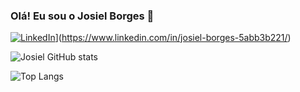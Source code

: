 ### Olá! Eu sou o Josiel Borges 👋

[![LinkedIn](https://img.shields.io/badge/Linkedin-%230077B5.svg?logo=linkedin&logoColor=white)](#)](https://www.linkedin.com/in/josiel-borges-5abb3b221/)

![Josiel GitHub stats](https://github-readme-stats.vercel.app/api?username=josielborges3&show_icons=true&theme=dracula)

![Top Langs](https://github-readme-stats.vercel.app/api/top-langs/?username=josielborges3&hide_progress=true)
<!--
**Josielborges3/josielborges3** is a ✨ _special_ ✨ repository because its `README.md` (this file) appears on your GitHub profile.

Here are some ideas to get you started:

- 🔭 I’m currently working on ...
- 🌱 I’m currently learning ...
- 👯 I’m looking to collaborate on ...
- 🤔 I’m looking for help with ...
- 💬 Ask me about ...
- 📫 How to reach me: ...
- 😄 Pronouns: ...
- ⚡ Fun fact: ...
-->
